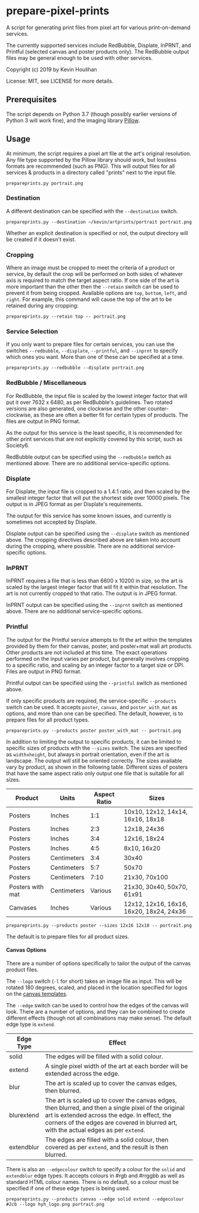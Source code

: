 # prepare-pixel-prints

A script for generating print files from pixel art for various print-on-demand services.

The currently supported services include RedBubble, Displate, InPRNT, and Printful (selected canvas and poster products only). The RedBubble output files may be general enough to be used with other services.

Copyright (c) 2019 by Kevin Houlihan

License: MIT, see LICENSE for more details.

## Prerequisites

The script depends on Python 3.7 (though possibly earlier versions of Python 3 will work fine), and the imaging library [Pillow](https://pillow.readthedocs.io/en/stable/index.html).

## Usage

At minimum, the script requires a pixel art file at the art's original resolution. Any file type supported by the Pillow library should work, but lossless formats are recommended (such as PNG). This will output files for all services & products in a directory called "prints" next to the input file.

```
prepareprints.py portrait.png
```

### Destination

A different destination can be specified with the `--destination` switch.

```
prepareprints.py --destination ~/kevin/artprints/portrait portrait.png
```

Whether an explicit destination is specified or not, the output directory will be created if it doesn't exist.

### Cropping

Where an image must be cropped to meet the criteria of a product or service, by default the crop will be performed on both sides of whatever axis is required to match the target aspect ratio. If one side of the art is more important than the other then the `--retain` switch can be used to prevent it from being cropped. Available options are `top`, `bottom`, `left`, and `right`. For example, this command will cause the top of the art to be retained during any cropping:

```
prepareprints.py --retain top -- portrait.png
```

### Service Selection

If you only want to prepare files for certain services, you can use the switches `--redbubble`, `--displate`, `--printful`, and `--inprnt` to specify which ones you want. More than one of these can be specified at a time.

```
prepareprints.py --redbubble --displate portrait.png
```

### RedBubble / Miscellaneous

For RedBubble, the input file is scaled by the lowest integer factor that will put it over 7632 x 6480, as per RedBubble's guidelines. Two rotated versions are also generated, one clockwise and the other counter-clockwise, as these are often a better fit for certain types of products. The files are output in PNG format.

As the output for this service is the least specific, it is recommended for other print services that are not explicitly covered by this script, such as Society6.

RedBubble output can be specified using the `--redbubble` switch as mentioned above. There are no additional service-specific options.

### Displate

For Displate, the input file is cropped to a 1.4:1 ratio, and then scaled by the smallest integer factor that will put the shortest side over 10000 pixels. The output is in JPEG format as per Displate's requirements.

The output for this service has some known issues, and currently is sometimes not accepted by Displate.

Displate output can be specified using the `--displate` switch as mentioned above. The cropping directives described above are taken into account during the cropping, where possible. There are no additional service-specific options.

### InPRNT

InPRNT requires a file that is less than 6600 x 10200 in size, so the art is scaled by the largest integer factor that will fit it within that resolution. The art is not currently cropped to that ratio. The output is in JPEG format.

InPRNT output can be specified using the `--inprnt` switch as mentioned above. There are no additional service-specific options.

### Printful

The output for the Printful service attempts to fit the art within the templates provided by them for their canvas, poster, and poster+mat wall art products. Other products are not included at this time. The exact operations performed on the input varies per product, but generally involves cropping to a specific ratio, and scaling by an integer factor to a target size or DPI. Files are output in PNG format.

Printful output can be specified using the `--printful` switch as mentioned above.

If only specific products are required, the service-specific `--products` switch can be used. It accepts `poster`, `canvas`, and `poster_with_mat` as options, and more than one can be specified. The default, however, is to prepare files for all product types.

```
prepareprints.py --products poster poster_with_mat -- portrait.png
```

In addition to limiting the output to specific products, it can be limited to specific sizes of products with the `--sizes` switch. The sizes are specified as `widthxheight`, but always in portrait orientation, even if the art is landscape. The output will still be oriented correctly. The sizes available vary by product, as shown in the following table. Different sizes of posters that have the same aspect ratio only output one file that is suitable for all sizes.

Product | Units | Aspect Ratio | Sizes
------- | ----- | ------------ | -----
Posters | Inches | 1:1 | 10x10, 12x12, 14x14, 16x16, 18x18
Posters | Inches | 2:3 | 12x18, 24x36
Posters | Inches | 3:4 | 12x16, 18x24
Posters | Inches | 4:5 | 8x10, 16x20
Posters | Centimeters | 3:4 | 30x40
Posters | Centimeters | 5:7 | 50x70
Posters | Centimeters | 7:10 | 21x30, 70x100
Posters with mat | Centimeters | Various | 21x30, 30x40, 50x70, 61x91
Canvases | Inches | Various | 12x12, 12x16, 16x16, 16x20, 18x24, 24x36

```
prepareprints.py --products poster --sizes 12x16 12x18 -- portrait.png
```

The default is to prepare files for all product sizes.

#### Canvas Options

There are a number of options specifically to tailor the output of the canvas product files.

The `--logo` switch (`-l` for short) takes an image file as input. This will be rotated 180 degrees, scaled, and placed in the location specified for logos on the [canvas templates](https://printful.s3.amazonaws.com/upload/guideline/CANVAS.zip).

The `--edge` switch can be used to control how the edges of the canvas will look. There are a number of options, and they can be combined to create different effects (though not all combinations may make sense). The default edge type is `extend`.

Edge Type | Effect
--------- | ------
solid | The edges will be filled with a solid colour.
extend | A single pixel width of the art at each border will be extended across the edge.
blur | The art is scaled up to cover the canvas edges, then blurred.
blurextend | The art is scaled up to cover the canvas edges, then blurred, and then a single pixel of the original art is extended across the edge. In effect, the corners of the edges are covered in blurred art, with the actual edges as per `extend`.
extendblur | The edges are filled with a solid colour, then covered as per `extend`, and the result is then blurred.

There is also an `--edgecolour` switch to specify a colour for the `solid` and `extendblur` edge types. It accepts colours in #rgb and #rrggbb as well as standard HTML colour names. There is no default, so a colour must be specified if one of these edge types is being used.

```
prepareprints.py --products canvas --edge solid extend --edgecolour #2cb --logo hyh_logo.png portrait.png
```
